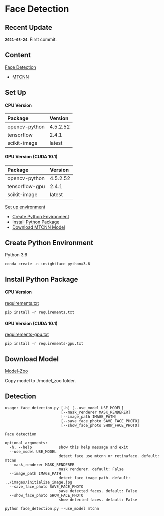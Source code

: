 
# Face Detection

## Recent Update

**`2021-05-24`**: First commit.



## Content
[Face Detection]()
- [MTCNN]()



## Set Up

#### CPU Version
| Package                   | Version   | 
| :---                      | :---      |
| opencv-python             | 4.5.2.52  |
| tensorflow                | 2.4.1     |
| scikit-image              | latest    |

#### GPU Version (CUDA 10.1)
| Package                   | Version   | 
| :---                      | :---      |
| opencv-python             | 4.5.2.52  |
| tensorflow-gpu            | 2.4.1     |
| scikit-image              | latest    |


[Set up environment]()
- [Create Python Environment](#create-python-environment)
- [Install Python Package](#install-python-package)
- [Download MTCNN Model](#download-model)



## Create Python Environment
Python 3.6
```
conda create -n insightface python=3.6
```



## Install Python Package
#### CPU Version
[requirements.txt](requirements.txt)
```
pip install -r requirements.txt
```

#### GPU Version (CUDA 10.1)
[requirements-gpu.txt](requirements-gpu.txt)
```
pip install -r requirements-gpu.txt
```



## Download Model
[Model-Zoo](../model_zoo/MODEL_ZOO.md)

Copy model to ./model_zoo folder.



## Detection

```
usage: face_detection.py [-h] [--use_model USE_MODEL]
                         [--mask_renderer MASK_RENDERER]
                         [--image_path IMAGE_PATH]
                         [--save_face_photo SAVE_FACE_PHOTO]
                         [--show_face_photo SHOW_FACE_PHOTO]

Face detection

optional arguments:
  -h, --help            show this help message and exit
  --use_model USE_MODEL
                        detect face use mtcnn or retinaface. default: mtcnn
  --mask_renderer MASK_RENDERER
                        mask renderer. default: False
  --image_path IMAGE_PATH
                        detect face image path. default: ../images/initialize_image.jpg
  --save_face_photo SAVE_FACE_PHOTO
                        save detected faces. default: False
  --show_face_photo SHOW_FACE_PHOTO
                        show detected faces. default: False
```

```
python face_detection.py --use_model mtcnn
```